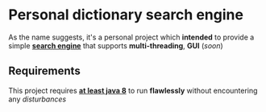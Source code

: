 # Personal dictionary search engine

As the name suggests, it's a personal project which **intended** to provide a simple **<ins>search engine</ins>** that supports **multi-threading**, **GUI** (_soon_)

## Requirements

This project requires **<ins>at least java 8<ins>** to run **flawlessly** without encountering any _disturbances_
